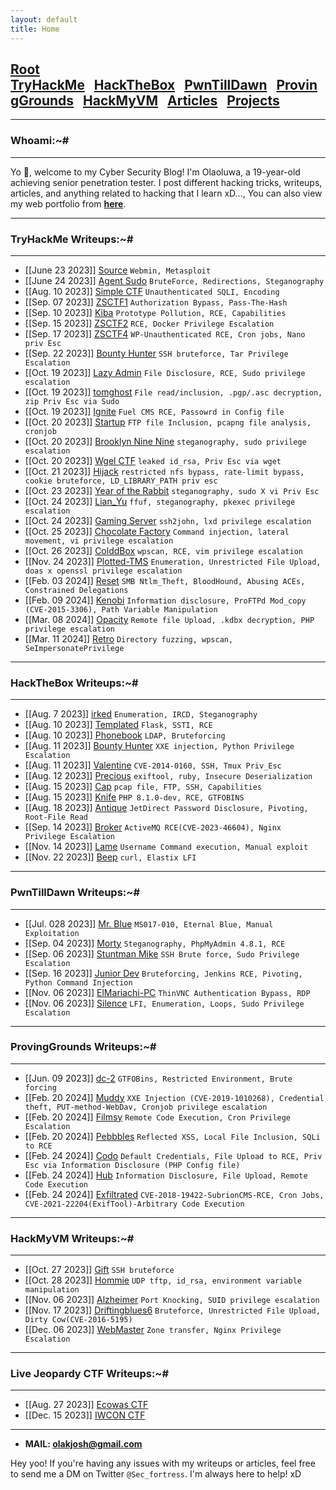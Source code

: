 ```yaml
---
layout: default
title: Home
---
```


<!--Favicon-->
<link rel="shortcut icon" href="favico.ico" type="image/vnd.microsoft.icon">
<h2 class="mume-header" id="mainindexhtml-nbspnbsp-contactcontacthtml"><a href="./index.html">Root</a>&#xA0;&#xA0;&#xA0; <a href="/posts/thm/index.html">TryHackMe</a>&#xA0;&#xA0;&#xA0;<a href="/posts/htb/index.html">HackTheBox</a>&#xA0;&#xA0;&#xA0;<a href="/posts/ptd/index.html">PwnTillDawn</a>&#xA0;&#xA0;&#xA0;<a href="/posts/pg/index.html">ProvingGrounds</a>&#xA0;&#xA0;&#xA0;<a href="/posts/HackMyVM/index.html">HackMyVM</a>&#xA0;&#xA0;&#xA0;<a href="/posts/articles/index.html">Articles</a>&#xA0;&#xA0;&#xA0;<a href="/posts/projects/index.html">Projects</a>&#xA0;&#xA0;&#xA0;</h2>

* * *
### Whoami:~#
* * *

Yo 👋, welcome to my Cyber Security Blog! I'm Olaoluwa, a 19-year-old achieving senior penetration tester. I post different hacking tricks, writeups, articles, and anything related to hacking that I learn xD..., You can also view my web portfolio from **[here](https://secfortress.com/resume/)**.


* * *
### **TryHackMe Writeups:~#**
* * *
<!-- - [[Jan 21 2023]] [TakeOver](https://markuched13.github.io/posts/thm/takeover.html) `Subdomain Enumeration`
- [[Jan 28 2023]] [ReversingELF](https://markuched13.github.io/posts/thm/reversingelf.html) `Reverse Engineering`
- [[Jan 28 2023]] [0x41haz](https://markuched13.github.io/posts/thm/0x41haz.html) `Reverse Engineering`
- [[Feb 05 2023]] [EavesDropper](https://markuched13.github.io/posts/thm/eavesdrop.html) `Pspy, Path Hijack, Scripting`
- [[Feb 08 2023]] [PythonBasic](https://markuched13.github.io/posts/thm/pythonbasics.html) `Python`
- [[Feb 09 2023]] [UnbakedPie](https://markuched13.github.io/posts/thm/unbakedpie.html) `Python Deserialization, Docker, Python Library Hijack`
- [[Feb 11 2023]] [MD2PDF](https://markuched13.github.io/posts/thm/md2pdf.html) `SSRF`
- [[Feb 14 2023]] [DearQA](https://markuched13.github.io/posts/thm/dearqa.html) `Ret2Win (BOF)` -->
- [[June 23 2023]] [Source](https://sec-fortress.github.io/posts/thm/posts/source.html) `Webmin, Metasploit`
- [[June 24 2023]] [Agent Sudo](https://sec-fortress.github.io/posts/thm/posts/agentsudo.html) `BruteForce, Redirections, Steganography`
- [[Aug. 10 2023]] [Simple CTF](https://sec-fortress.github.io/posts/thm/posts/simplectf.html) `Unauthenticated SQLI, Encoding` 
- [[Sep. 07 2023]] [ZSCTF1](https://sec-fortress.github.io/posts/thm/posts/zsctf1.html) `Authorization Bypass, Pass-The-Hash`
- [[Sep. 10 2023]] [Kiba](https://sec-fortress.github.io/posts/thm/posts/kiba.html) `Prototype Pollution, RCE, Capabilities`
- [[Sep. 15 2023]] [ZSCTF2](https://sec-fortress.github.io/posts/thm/posts/ZSCTF2.html) `RCE, Docker Privilege Escalation`
- [[Sep. 17 2023]] [ZSCTF4](https://sec-fortress.github.io/posts/thm/posts/ZSCTF4.html) `WP-Unauthenticated RCE, Cron jobs, Nano priv Esc`
- [[Sep. 22 2023]] [Bounty Hunter](https://sec-fortress.github.io/posts/thm/posts/bountyhunter.html) `SSH bruteforce, Tar Privilege Escalation`
- [[Oct. 19 2023]] [Lazy Admin](https://sec-fortress.github.io/posts/thm/posts/lazyadmin.html) `File Disclosure, RCE, Sudo privilege escalation`
- [[Oct. 19 2023]] [tomghost](https://sec-fortress.github.io/posts/thm/posts/tomghost.html) `File read/inclusion, .pgp/.asc decryption, zip Priv Esc via Sudo`
- [[Oct. 19 2023]] [Ignite](https://sec-fortress.github.io/posts/thm/posts/Ignite.html) `Fuel CMS RCE, Passowrd in Config file`
- [[Oct. 20 2023]] [Startup](https://sec-fortress.github.io/posts/thm/posts/Startup.html) `FTP file Inclusion, pcapng file analysis, cronjob`
- [[Oct. 20 2023]] [Brooklyn Nine Nine](https://sec-fortress.github.io/posts/thm/posts/Brooklyn99_CTF.html) `steganography, sudo privilege escalation`
- [[Oct. 20 2023]] [Wgel CTF](https://sec-fortress.github.io/posts/thm/posts/Wgel%20CTF.html) `leaked id_rsa, Priv Esc via wget`
- [[Oct. 21 2023]] [Hijack](https://sec-fortress.github.io/posts/thm/posts/Hijack.html) `restricted nfs bypass, rate-limit bypass, cookie bruteforce, LD_LIBRARY_PATH priv esc`
- [[Oct. 23 2023]] [Year of the Rabbit](https://sec-fortress.github.io/posts/thm/posts/yearoftherabbit.html) `steganography, sudo X vi Priv Esc`
- [[Oct. 24 2023]] [Lian_Yu](https://sec-fortress.github.io/posts/thm/posts/Lian_Yu.html) `ffuf, steganography, pkexec privilege escalation`
- [[Oct. 24 2023]] [Gaming Server](https://sec-fortress.github.io/posts/thm/posts/GamingServer.html) `ssh2john, lxd privilege escalation`
- [[Oct. 25 2023]] [Chocolate Factory](https://sec-fortress.github.io/posts/thm/posts/ChocolateFactory.html) `Command injection, lateral movement, vi privilege escalation`
- [[Oct. 26 2023]] [ColddBox](https://sec-fortress.github.io/posts/thm/posts/colddboxeasy.html) `wpscan, RCE, vim privilege escalation`
- [[Nov. 24 2023]] [Plotted-TMS](https://sec-fortress.github.io/posts/thm/posts/Plotted-TMS.html) `Enumeration, Unrestricted File Upload, doas x openssl privilege escalation`
- [[Feb. 03 2024]] [Reset](https://sec-fortress.github.io/posts/thm/posts/Reset.html) `SMB Ntlm_Theft, BloodHound, Abusing ACEs, Constrained Delegations`
- [[Feb. 09 2024]] [Kenobi](https://sec-fortress.github.io/posts/thm/posts/Kenobi.html) `Information disclosure, ProFTPd Mod_copy (CVE-2015-3306), Path Variable Manipulation`
- [[Mar. 08 2024]] [Opacity](https://sec-fortress.github.io/posts/thm/posts/Opacity.html) `Remote file Upload, .kdbx decryption, PHP privilege escalation`
- [[Mar. 11 2024]] [Retro](https://sec-fortress.github.io/posts/thm/posts/Retro.html) `Directory fuzzing, wpscan, SeImpersonatePrivilege`



* * *
### **HackTheBox Writeups:~#**
* * *
<!-- - [[Jan 18 2023]] [ScriptKiddie](https://markuched13.github.io/posts/htb/scriptkiddie.html) `Msfvenom, Command Injection, Sudo`
- [[Jan 18 2023]] [Lame](https://markuched13.github.io/posts/htb/lame.html) `Metasploit, Command Injection`
- [[Jan 18 2023]] [Legacy](https://markuched13.github.io/posts/htb/legacy.html) `Metasploit`
- [[Jan 18 2023]] [Devel](https://markuched13.github.io/posts/htb/devel.html) `File Upload, RCE`
- [[Jan 18 2023]] [Beep](https://markuched13.github.io/posts/htb/beep.html) `LFI, Hydra`
- [[Jan 18 2023]] [Optimum](https://markuched13.github.io/posts/htb/optimum.html) `Command Injection`
- [[Jan 18 2023]] [Arctic](https://markuched13.github.io/posts/htb/arctic.html) `ColdFusion, RCE` -->
- [[Aug. 7 2023]] [irked](https://sec-fortress.github.io/posts/htb/posts/irked.html) `Enumeration, IRCD, Steganography`
- [[Aug. 10 2023]] [Templated](https://sec-fortress.github.io/posts/htb/posts/templated.html) `Flask, SSTI, RCE`
- [[Aug. 10 2023]] [Phonebook](https://sec-fortress.github.io/posts/htb/posts/phonebook.html) `LDAP, Bruteforcing`
- [[Aug. 11 2023]] [Bounty Hunter](https://sec-fortress.github.io/posts/htb/posts/bountyhunter.html) `XXE injection, Python Privilege Escalation`
- [[Aug. 11 2023]] [Valentine](https://sec-fortress.github.io/posts/htb/posts/valentine.html) `CVE-2014-0160, SSH, Tmux Priv_Esc`
- [[Aug. 12 2023]] [Precious](https://sec-fortress.github.io/posts/htb/posts/precious.html) `exiftool, ruby, Insecure Deserialization`
- [[Aug. 15 2023]] [Cap](https://sec-fortress.github.io/posts/htb/posts/cap.html) `pcap file, FTP, SSH, Capabilities`
- [[Aug. 15 2023]] [Knife](https://sec-fortress.github.io/posts/htb/posts/knife.html) `PHP 8.1.0-dev, RCE, GTFOBINS`
- [[Aug. 18 2023]] [Antique](https://sec-fortress.github.io/posts/htb/posts/antique.html) `JetDirect Password Disclosure, Pivoting, Root-File Read`
- [[Sep. 14 2023]] [Broker](https://sec-fortress.github.io/posts/htb/posts/Broker.html) `ActiveMQ RCE(CVE-2023-46604), Nginx Privilege Escalation`
- [[Nov. 14 2023]] [Lame](https://sec-fortress.github.io/posts/htb/posts/lame.html) `Username Command execution, Manual exploit`
- [[Nov. 22 2023]] [Beep](https://sec-fortress.github.io/posts/htb/posts/beep.html) `curl, Elastix LFI`


<!-- [[Nov. 06 2023]] [Codify](https://sec-fortress.github.io/posts/htb/posts/codify.html) `Node.Js RCE, Lateral movement, Sudo Privilege escalation`
- [[Nov. 21 2023]] [Hospital](https://sec-fortress.github.io/posts/htb/posts/Hospital.html) `File Upload = RCE, OverlayFS, Lateral Movement, Admin creds exposure`
- [[Feb. 04 2024]] [Bizness](https://sec-fortress.github.io/posts/htb/posts/Bizness.html) `OfBiz Pre-Auth RCE, Information Disclosure, Passowrd Cracking`
- [[Feb. 04 2024]] [Skyfall](https://sec-fortress.github.io/posts/htb/posts/skyfall.html) `403 Bypass, Devops, Vault, MinIO`

- [[Feb. 08 2024]] [Keeper](https://sec-fortress.github.io/posts/htb/posts/keeper.html) `Default Credentials, Information Disclosure, PuTTY Key file Privilege escalation`
- [[Feb. 21 2024]] [Office](https://sec-fortress.github.io/posts/htb/posts/Office.html) `Unauthenticated information disclosure, Wireshark, Vault Credentials (Dpapi), ACE Abuse (WriteDacl)`
- [[Feb. 21 2024]] [Jab](https://sec-fortress.github.io/posts/htb/posts/Jab.html) `XMPP, Information Disclosure, OpenFire path trasversal to RCE` -->


* * *
### **PwnTillDawn Writeups:~#**
* * *
<!-- - [[Feb 12 2023]] [PwnDrive Academy](https://markuched13.github.io/posts/ptd/pwndriveacademy.html) `Weak Authentication, File Upload`
- [[Feb 12 2023]] [DOOMOPS](https://markuched13.github.io/posts/ptd/doomops.html) `[Not Authorized]`
- [[Feb 12 2023]] [ElMariachi-PC](https://markuched13.github.io/posts/ptd/elmariachipc.html) `ThinVNC`
- [[Feb 12 2023]] [Django](https://markuched13.github.io/posts/ptd/django.html) `FTP, PhpMyAdmin`
- [[Feb 12 2023]] [HollyWood](https://markuched13.github.io/posts/ptd/hollywood.html) `ActiveMQ`
- [[Feb 12 2023]] [MrBlue](https://markuched13.github.io/posts/ptd/mrblue.html) `Eternal Blue (MS17-010)`
- [[Feb 12 2023]] [IAmGroot](https://markuched13.github.io/posts/ptd/groot.html) `[Not Authorized]` -->
- [[Jul. 028 2023]] [Mr. Blue](https://sec-fortress.github.io/posts/ptd/posts/Mr.Blue.html) `MS017-010, Eternal Blue, Manual Exploitation`
- [[Sep. 04 2023]] [Morty](https://sec-fortress.github.io/posts/ptd/posts/morty.html) `Steganography, PhpMyAdmin 4.8.1, RCE`
- [[Sep. 06 2023]] [Stuntman Mike](https://sec-fortress.github.io/posts/ptd/posts/Stuntman%20Mike.html) `SSH Brute force, Sudo Privilege Escalation`
- [[Sep. 16 2023]] [Junior Dev](https://sec-fortress.github.io/posts/ptd/posts/JuniorDev.html) `Bruteforcing, Jenkins RCE, Pivoting, Python Command Injection`
- [[Nov. 06 2023]] [ElMariachi-PC](https://sec-fortress.github.io/posts/ptd/posts/ElMariachi-PC.html) `ThinVNC Authentication Bypass, RDP`
- [[Nov. 06 2023]] [Silence](https://sec-fortress.github.io/posts/ptd/posts/Silence.html) `LFI, Enumeration, Loops, Sudo Privilege Escalation`

* * *
### **ProvingGrounds Writeups:~#**
* * *
- [[Jun. 09 2023]] [dc-2](https://sec-fortress.github.io/posts/pg/posts/dc2.html) `GTFOBins, Restricted Environment, Brute forcing`
- [[Feb. 20 2024]] [Muddy](https://sec-fortress.github.io/posts/pg/posts/muddy.html) `XXE Injection (CVE-2019-1010268), Credential theft, PUT-method-WebDav, Cronjob privilege escalation`
- [[Feb. 20 2024]] [Filmsy](https://sec-fortress.github.io/posts/pg/posts/Filmsy.html) `Remote Code Execution, Cron Privilege Escalation`
- [[Feb. 20 2024]] [Pebbbles](https://sec-fortress.github.io/posts/pg/posts/pebbles.html) `Reflected XSS, Local File Inclusion, SQLi to RCE`
- [[Feb. 24 2024]] [Codo](https://sec-fortress.github.io/posts/pg/posts/Codo.html) `Default Credentials, File Upload to RCE, Priv Esc via Information Disclosure (PHP Config file)`
- [[Feb. 24 2024]] [Hub](https://sec-fortress.github.io/posts/pg/posts/Hub.html) `Information Disclosure, File Upload, Remote Code Execution`
- [[Feb. 24 2024]] [Exfiltrated](https://sec-fortress.github.io/posts/pg/posts/Exfiltrated.html) `CVE-2018-19422-SubrionCMS-RCE, Cron Jobs, CVE-2021-22204(ExifTool)-Arbitrary Code Execution`

* * *
### **HackMyVM Writeups:~#**
* * *
<!-- - [[Feb 16 2023]] [Doorknob](https://markuched13.github.io/posts/echoctf/doorknob.html) `NSE Command Injection, Buffer Overflow, Scripting` -->
- [[Oct. 27 2023]] [Gift](https://sec-fortress.github.io/posts/HackMyVM/posts/Gift.html) `SSH bruteforce`
- [[Oct. 28 2023]] [Hommie](https://sec-fortress.github.io/posts/HackMyVM/posts/Hommie.html) `UDP tftp, id_rsa, environment variable manipulation`
- [[Nov. 06 2023]] [Alzheimer](https://sec-fortress.github.io/posts/HackMyVM/posts/alzheimer.html) `Port Knocking, SUID privilege escalation`
- [[Nov. 17 2023]] [Driftingblues6](https://sec-fortress.github.io/posts/HackMyVM/posts/driftingblues6.html) `Bruteforce, Unrestricted File Upload, Dirty Cow(CVE-2016-5195)`
- [[Dec. 06 2023]] [WebMaster](https://sec-fortress.github.io/posts/HackMyVM/posts/webmaster.html) `Zone transfer, Nginx Privilege Escalation`


* * *
### **Live Jeopardy CTF Writeups:~#**
* * *
<!-- - [[Feb 16 2023]] [Doorknob](https://markuched13.github.io/posts/echoctf/doorknob.html) `NSE Command Injection, Buffer Overflow, Scripting` -->
- [[Aug. 27 2023]] [Ecowas CTF](https://sec-fortress.github.io/posts/articles/posts/ecowasctf.html)
- [[Dec. 15 2023]] [IWCON CTF](https://sec-fortress.github.io/posts/articles/posts/iwconctf.html)

* * *

- **MAIL: olakjosh@gmail.com**

Hey yoo! If you're having any issues with my writeups or articles, feel free to send me a DM on Twitter `@Sec_fortress`. I'm always here to help! xD
